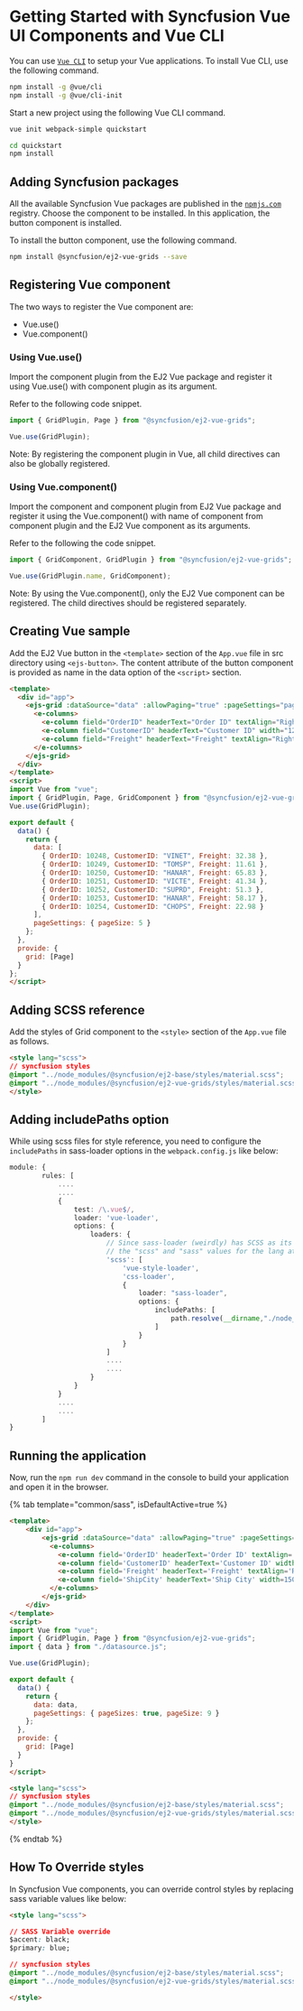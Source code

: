 # Getting Started with Syncfusion Vue UI Components and Vue CLI

You can use [`Vue CLI`](https://github.com/vuejs/vue-cli) to setup your Vue applications.
To install Vue CLI, use the following command.

```bash
npm install -g @vue/cli
npm install -g @vue/cli-init
```

Start a new project using the following Vue CLI command.

```bash
vue init webpack-simple quickstart

cd quickstart
npm install

```

## Adding Syncfusion packages

All the available Syncfusion Vue packages are published in the [`npmjs.com`](https://www.npmjs.com/~syncfusionorg) registry.
Choose the component to be installed. In this application, the button component is installed.

To install the button component, use the following command.

```bash
npm install @syncfusion/ej2-vue-grids --save
```

## Registering Vue component

The two ways to register the Vue component are:
* Vue.use()
* Vue.component()

### Using Vue.use()

Import the component plugin from the EJ2 Vue package and register it using Vue.use() with component plugin as its argument.

Refer to the following code snippet.

```typescript
import { GridPlugin, Page } from "@syncfusion/ej2-vue-grids";

Vue.use(GridPlugin);
```

Note: By registering the component plugin in Vue, all child directives can also be globally registered.

### Using Vue.component()

Import the component and component plugin from EJ2 Vue package and register it using the Vue.component() with name of component from component plugin and the EJ2 Vue component as its arguments.

Refer to the following the code snippet.

```typescript
import { GridComponent, GridPlugin } from "@syncfusion/ej2-vue-grids";

Vue.use(GridPlugin.name, GridComponent);
```

Note: By using the Vue.component(), only the EJ2 Vue component can be registered. The child directives should be registered separately.

## Creating Vue sample

Add the EJ2 Vue button in the `<template>` section of the `App.vue` file in src directory using `<ejs-button>`. The content attribute of the button component is provided as name in the data option of the `<script>` section.

```html
<template>
  <div id="app">
    <ejs-grid :dataSource="data" :allowPaging="true" :pageSettings="pageSettings">
      <e-columns>
        <e-column field="OrderID" headerText="Order ID" textAlign="Right" width="90"></e-column>
        <e-column field="CustomerID" headerText="Customer ID" width="120"></e-column>
        <e-column field="Freight" headerText="Freight" textAlign="Right" format="C2" width="90"></e-column>
      </e-columns>
    </ejs-grid>
  </div>
</template>
<script>
import Vue from "vue";
import { GridPlugin, Page, GridComponent } from "@syncfusion/ej2-vue-grids";
Vue.use(GridPlugin);

export default {
  data() {
    return {
      data: [
        { OrderID: 10248, CustomerID: "VINET", Freight: 32.38 },
        { OrderID: 10249, CustomerID: "TOMSP", Freight: 11.61 },
        { OrderID: 10250, CustomerID: "HANAR", Freight: 65.83 },
        { OrderID: 10251, CustomerID: "VICTE", Freight: 41.34 },
        { OrderID: 10252, CustomerID: "SUPRD", Freight: 51.3 },
        { OrderID: 10253, CustomerID: "HANAR", Freight: 58.17 },
        { OrderID: 10254, CustomerID: "CHOPS", Freight: 22.98 }
      ],
      pageSettings: { pageSize: 5 }
    };
  },
  provide: {
    grid: [Page]
  }
};
</script>
```

## Adding SCSS reference

Add the styles of Grid component to the `<style>` section of the `App.vue` file as follows.

```html
<style lang="scss">
// syncfusion styles
@import "../node_modules/@syncfusion/ej2-base/styles/material.scss";
@import "../node_modules/@syncfusion/ej2-vue-grids/styles/material.scss";
</style>
```

## Adding includePaths option

While using scss files for style reference, you need to configure the `includePaths` in sass-loader options in the `webpack.config.js` like below:

```ts
module: {  
        rules: [  
            ....  
            ....  
            {  
                test: /\.vue$/,  
                loader: 'vue-loader',  
                options: {  
                    loaders: {  
                        // Since sass-loader (weirdly) has SCSS as its default parse mode, we map  
                        // the "scss" and "sass" values for the lang attribute to the right configs here.
                        'scss': [  
                            'vue-style-loader',  
                            'css-loader',  
                            {  
                                loader: "sass-loader",  
                                options: {  
                                    includePaths: [  
                                        path.resolve(__dirname,"./node_modules/@syncfusion")  
                                    ]  
                                }  
                            }  
                        ]  
                        ....  
                        ....  
                    }  
                }  
            }  
            ....  
            ....              
        ]  
}  
```

## Running the application

Now, run the `npm run dev` command in the console to build your application and open it in the browser.

{% tab template="common/sass", isDefaultActive=true %}

```html
<template>
    <div id="app">
        <ejs-grid :dataSource="data" :allowPaging="true" :pageSettings='pageSettings'>
          <e-columns>
            <e-column field='OrderID' headerText='Order ID' textAlign='Right' width=90></e-column>
            <e-column field='CustomerID' headerText='Customer ID' width=120></e-column>
            <e-column field='Freight' headerText='Freight' textAlign='Right' format='C2' width=90></e-column>
            <e-column field='ShipCity' headerText='Ship City' width=150></e-column>
          </e-columns>
        </ejs-grid>
    </div>
</template>
<script>
import Vue from "vue";
import { GridPlugin, Page } from "@syncfusion/ej2-vue-grids";
import { data } from "./datasource.js";

Vue.use(GridPlugin);

export default {
  data() {
    return {
      data: data,
      pageSettings: { pageSizes: true, pageSize: 9 }
    };
  },
  provide: {
    grid: [Page]
  }
}
</script>

<style lang="scss">
// syncfusion styles
@import "../node_modules/@syncfusion/ej2-base/styles/material.scss";
@import "../node_modules/@syncfusion/ej2-vue-grids/styles/material.scss";
</style>

```

{% endtab %}

## How To Override styles

In Syncfusion Vue components, you can override control styles by replacing sass variable values like below:

```html
<style lang="scss">

// SASS Variable override
$accent: black;
$primary: blue;

// syncfusion styles
@import "../node_modules/@syncfusion/ej2-base/styles/material.scss";
@import "../node_modules/@syncfusion/ej2-vue-grids/styles/material.scss";

</style>
```
